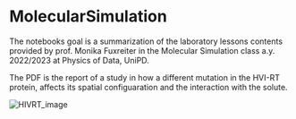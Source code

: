 # MolecularSimulation

The notebooks goal is a summarization of the laboratory lessons contents provided by prof. Monika Fuxreiter in the Molecular Simulation class a.y. 2022/2023 at Physics of Data, UniPD.

The PDF is the report of a study in how a different mutation in the HVI-RT protein, affects its spatial configuaration and the interaction with the solute.

![HIVRT_image](https://github.com/francescozambelli/MolecularSimulation/Images/HIVRT_image.png)
